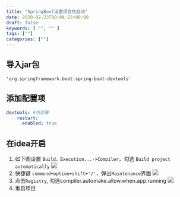 ```yaml
---
title: "SpringBoot设置项目热启动"
date: 2020-02-23T00:04:23+08:00
draft: false
keywords: [ "", "" ]
tags: [""]
categories: [""]
---
```

## 导入jar包
```
'org.springframework.boot:spring-boot-devtools'
```
## 添加配置项
```yaml
devtools: #热部署
    restart:
      enabled: true
```

## 在idea开启
1. 如下图设置 `Build，Execution...->Compiler`，勾选 `Build project automatically`
![](https://cdn.jsdelivr.net/gh/gknoone/pic-cloud/img/20200223011604.png)
2. 快捷键 `commond+option+shift+'/'`，弹出`Maintenance`界面
![](https://cdn.jsdelivr.net/gh/gknoone/pic-cloud/img/20200223011708.png)
3. 点击`Registry`, 勾选compiler.automake.allow.when.app.running
![](https://cdn.jsdelivr.net/gh/gknoone/pic-cloud/img/20200223011808.png)
4. 重启项目

